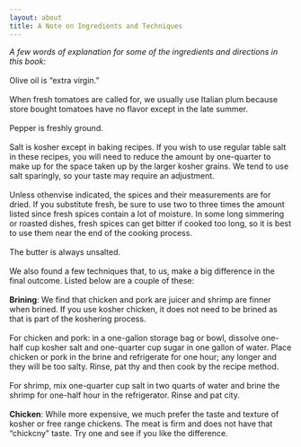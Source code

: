 ```yaml
---
layout: about
title: A Note on Ingredients and Techniques
---
```

<i>A few words of explanation for some of the ingredients and directions in this book:</i>
<br><br>
Olive oil is “extra virgin.” 
<br><br>
When fresh tomatoes are called for, we usually use Italian plum because store bought tomatoes have no flavor except in the late summer.
<br><br>
Pepper is freshly ground.
<br><br>
Salt is kosher except in baking recipes. If you wish to use regular table salt in these recipes, you will need to reduce the amount by one-quarter to make up for the space taken up by the larger kosher grains. We tend to use salt sparingly, so your taste may require an adjustment. 
<br><br>
Unless othenvise indicated, the spices and their measurements are for dried. If you substitute fresh, be sure to use two to three times the amount listed since fresh spices contain a lot of moisture. In some long simmering or roasted dishes, fresh spices can get bitter if cooked too long, so it is best to use them near the end of the cooking process. 
<br><br>
The butter is always unsalted.
<br><br>
We also found a few techniques that, to us, make a big difference in the final outcome. Listed below are a couple of these:
<br><br>
<b>Brining</b>: We find that chicken and pork are juicer and shrimp are finner when brined. If you use kosher chicken, it does not need to be brined as that is part of the koshering process.
<br><br>
For chicken and pork: in a one-gallon storage bag or bowl, dissolve one-half cup kosher salt and one-quarter cup sugar in one gallon of water. Place chicken or pork in the brine and refrigerate for one hour; any longer and they will be too salty. Rinse, pat thy and then cook by the recipe method.
<br><br>
For shrimp, mix one-quarter cup salt in two quarts of water and brine the shrimp for one-half hour in the refrigerator. Rinse and pat city.
<br><br>
<b>Chicken</b>: While more expensive, we much prefer the taste and texture of kosher or free range chickens. The meat is firm and does not have that “chickcny” taste. Try one and see if you like the difference.